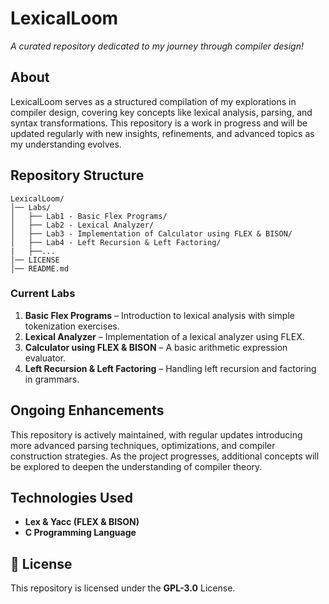 # LexicalLoom
*A curated repository dedicated to my journey through compiler design!*

## About
LexicalLoom serves as a structured compilation of my explorations in compiler design, covering key concepts like lexical analysis, parsing, and syntax transformations. This repository is a work in progress and will be updated regularly with new insights, refinements, and advanced topics as my understanding evolves.

## Repository Structure
```
LexicalLoom/
│── Labs/
│   ├── Lab1 - Basic Flex Programs/
│   ├── Lab2 - Lexical Analyzer/
│   ├── Lab3 - Implementation of Calculator using FLEX & BISON/
│   ├── Lab4 - Left Recursion & Left Factoring/
|   ├──...
│── LICENSE
│── README.md
```

### Current Labs
1. **Basic Flex Programs** – Introduction to lexical analysis with simple tokenization exercises.
2. **Lexical Analyzer** – Implementation of a lexical analyzer using FLEX.
3. **Calculator using FLEX & BISON** – A basic arithmetic expression evaluator.
4. **Left Recursion & Left Factoring** – Handling left recursion and factoring in grammars.

## Ongoing Enhancements
This repository is actively maintained, with regular updates introducing more advanced parsing techniques, optimizations, and compiler construction strategies. As the project progresses, additional concepts will be explored to deepen the understanding of compiler theory.

## Technologies Used
- **Lex & Yacc (FLEX & BISON)**  
- **C Programming Language**  

## 📝 License
This repository is licensed under the **GPL-3.0** License.

